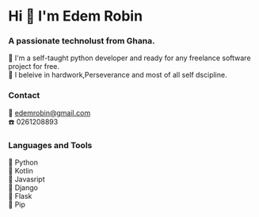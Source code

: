 # Hi 👋 I'm Edem Robin

### A passionate technolust from Ghana.

🔭 I'm a self-taught python developer and ready for any freelance software project for free.<br>
🔭 I beleive in hardwork,Perseverance and most of all self dscipline.

### Contact
📧 edemrobin@gmail.com<br>
☎️ 0261208893<br>

### Languages and Tools
🍏 Python<br>
🍏 Kotlin<br>
🍏 Javasript<br>
🍏 Django<br>
🍏 Flask<br>
🍏 Pip<br>


